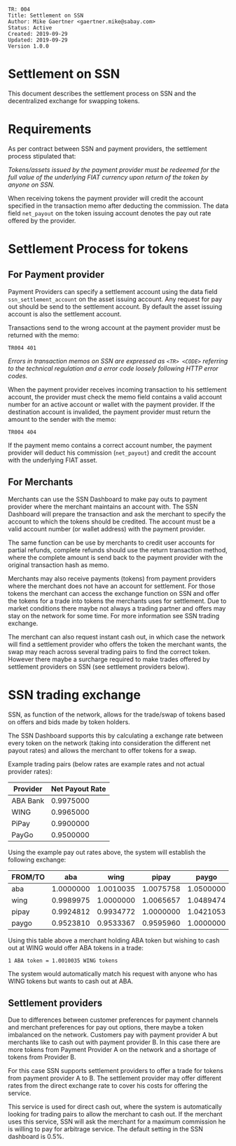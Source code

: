 ```
TR: 004
Title: Settlement on SSN
Author: Mike Gaertner <gaertner.mike@sabay.com>
Status: Active
Created: 2019-09-29
Updated: 2019-09-29
Version 1.0.0
```

Settlement on SSN
=================

This document describes the settlement process on SSN and the decentralized exchange for swapping tokens.

# Requirements

As per contract between SSN and payment providers, the settlement process stipulated that:

*Tokens/assets issued by the payment provider must be redeemed for the full value of the underlying FIAT currency upon return of the token by anyone on SSN.*

When receiving tokens the payment provider will credit the account specified in the transaction memo after deducting the commission. The data field ```net_payout``` on the token issuing account denotes the pay out rate offered by the provider.

# Settlement Process for tokens

## For Payment provider 

Payment Providers can specify a settlement account using the data field ```ssn_settlement_account``` on the asset issuing account. Any request for pay out should be send to the settlement account. By default the asset issuing account is also the settlement account.

Transactions send to the wrong account at the payment provider must be returned with the memo:

```
TR004 401
```

*Errors in transaction memos on SSN are expressed as ```<TR> <CODE>``` referring to the technical regulation and a error code loosely following HTTP error codes.*

When the payment provider receives incoming transaction to his settlement account, the provider must check the memo field contains a valid account number for an active account or wallet with the payment provider. If the destination account is invalided, the payment provider must return the amount to the sender with the memo:

```
TR004 404
```

If the payment memo contains a correct account number, the payment provider will deduct his commission (```net_payout```) and credit the account with the underlying FIAT asset. 

## For Merchants

Merchants can use the SSN Dashboard to make pay outs to payment provider where the merchant maintains an account with. The SSN Dashboard will prepare the transaction and ask the merchant to specify the account to which the tokens should be credited. The account must be a valid account number (or wallet address) with the payment provider.

The same function can be use by merchants to credit user accounts for partial refunds, complete refunds should use the return transaction method, where the complete amount is send back to the payment provider with the original transaction hash as memo.

Merchants may also receive payments (tokens) from payment providers where the merchant does not have an account for settlement. For those tokens the merchant can access the exchange function on SSN and offer the tokens for a trade into tokens the merchants uses for settlement. Due to market conditions there maybe not always a trading partner and offers may stay on the network for some time. For more information see SSN trading exchange.

The merchant can also request instant cash out, in which case the network will find a settlement provider who offers the token the merchant wants, the swap may reach across several trading pairs to find the correct token. However there maybe a surcharge required to make trades offered by settlement providers on SSN (see settlement providers below).

# SSN trading exchange

SSN, as function of the network, allows for the trade/swap of tokens based on offers and bids made by token holders.

The SSN Dashboard supports this by calculating a exchange rate between every token on the network (taking into consideration the different net payout rates) and allows the merchant to offer tokens for a swap.

Example trading pairs (below rates are example rates and not actual provider rates):

| Provider | Net Payout Rate
| --- | --- |
| ABA Bank | 0.9975000
| WING | 0.9965000
| PiPay | 0.9900000
| PayGo | 0.9500000

Using the example pay out rates above, the system will establish the following exchange:

| FROM/TO	| aba | wing | pipay | paygo
| --- | --- | --- | --- | --- |
| aba	| 1.0000000	| 1.0010035	| 1.0075758	| 1.0500000
| wing	| 0.9989975	| 1.0000000	| 1.0065657	| 1.0489474
| pipay	| 0.9924812	| 0.9934772	| 1.0000000	| 1.0421053
| paygo	| 0.9523810	| 0.9533367	| 0.9595960	| 1.0000000

Using this table above a merchant holding ABA token but wishing to cash out at WING would offer ABA tokens in a trade:

```
1 ABA token = 1.0010035 WING tokens
```

The system would automatically match his request with anyone who has WING tokens but wants to cash out at ABA.

## Settlement providers 

Due to differences between customer preferences for payment channels and merchant preferences for pay out options, there maybe a token imbalanced on the network. Customers pay with payment provider A but merchants like to cash out with payment provider B. In this case there are more tokens from Payment Provider A on the network and a shortage of tokens from Provider B.

For this case SSN supports settlement providers to offer a trade for tokens from payment provider A to B. The settlement provider may offer different rates from the direct exchange rate to cover his costs for offering the service.

This service is used for direct cash out, where the system is automatically looking for trading pairs to allow the merchant to cash out. If the merchant uses this service, SSN will ask the merchant for a maximum commission he is willing to pay for arbitrage service. The default setting in the SSN dashboard is 0.5%.